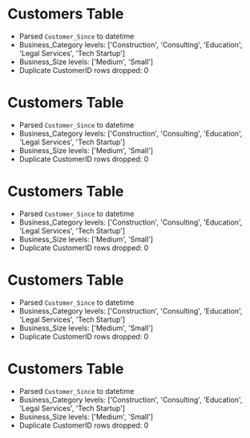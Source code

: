 

# Customers Table
- Parsed `Customer_Since` to datetime
- Business_Category levels: ['Construction', 'Consulting', 'Education', 'Legal Services', 'Tech Startup']
- Business_Size levels: ['Medium', 'Small']
- Duplicate CustomerID rows dropped: 0


# Customers Table
- Parsed `Customer_Since` to datetime
- Business_Category levels: ['Construction', 'Consulting', 'Education', 'Legal Services', 'Tech Startup']
- Business_Size levels: ['Medium', 'Small']
- Duplicate CustomerID rows dropped: 0


# Customers Table
- Parsed `Customer_Since` to datetime
- Business_Category levels: ['Construction', 'Consulting', 'Education', 'Legal Services', 'Tech Startup']
- Business_Size levels: ['Medium', 'Small']
- Duplicate CustomerID rows dropped: 0


# Customers Table
- Parsed `Customer_Since` to datetime
- Business_Category levels: ['Construction', 'Consulting', 'Education', 'Legal Services', 'Tech Startup']
- Business_Size levels: ['Medium', 'Small']
- Duplicate CustomerID rows dropped: 0


# Customers Table
- Parsed `Customer_Since` to datetime
- Business_Category levels: ['Construction', 'Consulting', 'Education', 'Legal Services', 'Tech Startup']
- Business_Size levels: ['Medium', 'Small']
- Duplicate CustomerID rows dropped: 0
